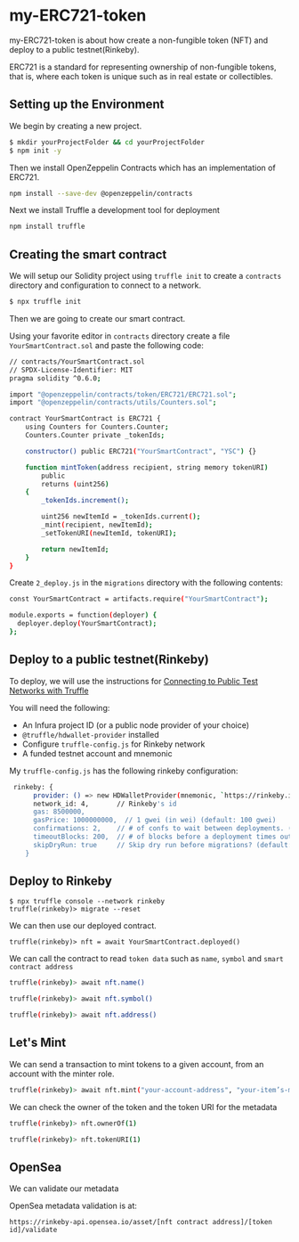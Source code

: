 # my-ERC721-token

my-ERC721-token is about how create a non-fungible token (NFT) and deploy to a public testnet(Rinkeby).

ERC721 is a standard for representing ownership of non-fungible tokens, that is, where each token is unique such as in real estate or collectibles.

## Setting up the Environment

We begin by creating a new project.

```bash
$ mkdir yourProjectFolder && cd yourProjectFolder
$ npm init -y
```
Then we install OpenZeppelin Contracts which has an implementation of ERC721.

```bash
npm install --save-dev @openzeppelin/contracts
```

Next we install Truffle  a development tool for deployment

```bash
npm install truffle
```

## Creating the smart contract

We will setup our Solidity project using ```truffle init``` to create a ```contracts``` directory and configuration to connect to a network.

```bash
$ npx truffle init
```

Then we are going to create our smart contract.

Using your favorite editor in ```contracts``` directory create a file ```YourSmartContract.sol``` and paste the following code:

```bash
// contracts/YourSmartContract.sol
// SPDX-License-Identifier: MIT
pragma solidity ^0.6.0;

import "@openzeppelin/contracts/token/ERC721/ERC721.sol";
import "@openzeppelin/contracts/utils/Counters.sol";

contract YourSmartContract is ERC721 {
    using Counters for Counters.Counter;
    Counters.Counter private _tokenIds;

    constructor() public ERC721("YourSmartContract", "YSC") {}

    function mintToken(address recipient, string memory tokenURI)
        public
        returns (uint256)
    {
        _tokenIds.increment();

        uint256 newItemId = _tokenIds.current();
        _mint(recipient, newItemId);
        _setTokenURI(newItemId, tokenURI);

        return newItemId;
    }
}
```

Create ```2_deploy.js``` in the ```migrations``` directory with the following contents:

```bash
const YourSmartContract = artifacts.require("YourSmartContract");

module.exports = function(deployer) {
  deployer.deploy(YourSmartContract);
};
```
## Deploy to a public testnet(Rinkeby)

To deploy, we will use the instructions for [ Connecting to Public Test Networks with Truffle](https://forum.openzeppelin.com/t/connecting-to-public-test-networks-with-truffle/2960)

You will need the following:

- An Infura project ID (or a public node provider of your choice)
- ```@truffle/hdwallet-provider``` installed
- Configure ```truffle-config.js``` for Rinkeby network
- A funded testnet account and mnemonic

My ```truffle-config.js``` has the following rinkeby configuration:

```bash
 rinkeby: {
      provider: () => new HDWalletProvider(mnemonic, `https://rinkeby.infura.io/v3/${infura_project_id}`),
      network_id: 4,       // Rinkeby's id
      gas: 8500000,        
      gasPrice: 1000000000,  // 1 gwei (in wei) (default: 100 gwei)
      confirmations: 2,    // # of confs to wait between deployments. (default: 0)
      timeoutBlocks: 200,  // # of blocks before a deployment times out  (minimum/default: 50)
      skipDryRun: true     // Skip dry run before migrations? (default: false for public nets )
    }
```
## Deploy to Rinkeby
```
$ npx truffle console --network rinkeby
truffle(rinkeby)> migrate --reset
```
We can then use our deployed contract.
```
truffle(rinkeby)> nft = await YourSmartContract.deployed()
```
We can call the contract to read ```token data``` such as ```name```, ```symbol``` and ```smart contract address```
```bash
truffle(rinkeby)> await nft.name()

truffle(rinkeby)> await nft.symbol()

truffle(rinkeby)> await nft.address()
```
## Let's Mint
We can send a transaction to mint tokens to a given account, from an account with the minter role.

```bash
truffle(rinkeby)> await nft.mint("your-account-address", "your-item’s-metadata-path")
```
We can check the owner of the token and the token URI for the metadata
```bash
truffle(rinkeby)> nft.ownerOf(1)

truffle(rinkeby)> nft.tokenURI(1)
```

## OpenSea
We can validate our metadata

OpenSea metadata validation is at: 

```https://rinkeby-api.opensea.io/asset/[nft contract address]/[token id]/validate```
